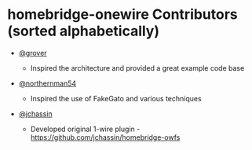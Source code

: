 # homebridge-onewire Contributors (sorted alphabetically)

* [@grover](https://github.com/grover)

  * Inspired the architecture and provided a great example code base

* [@northernman54](https://github.com/NorthernMan54)

  * Inspired the use of FakeGato and various techniques

* [@jchassin](https://github.com/jchassin)

  * Developed original 1-wire plugin - https://github.com/jchassin/homebridge-owfs
  